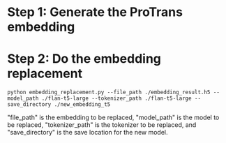 # Step 1: Generate the ProTrans embedding


# Step 2: Do the embedding replacement
```
python embedding_replacement.py --file_path ./embedding_result.h5 --model_path ./flan-t5-large --tokenizer_path ./flan-t5-large --save_directory ./new_embedding_t5

```


"file_path" is the embedding to be replaced, "model_path" is the model to be replaced, "tokenizer_path" is the tokenizer to be replaced, and "save_directory" is the save location for the new model.
